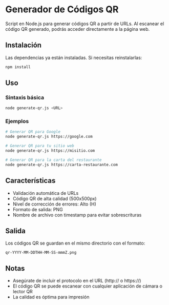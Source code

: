 # Generador de Códigos QR

Script en Node.js para generar códigos QR a partir de URLs. Al escanear el código QR generado, podrás acceder directamente a la página web.

## Instalación

Las dependencias ya están instaladas. Si necesitas reinstalarlas:

```bash
npm install
```

## Uso

### Sintaxis básica

```bash
node generate-qr.js <URL>
```

### Ejemplos

```bash
# Generar QR para Google
node generate-qr.js https://google.com

# Generar QR para tu sitio web
node generate-qr.js https://misitio.com

# Generar QR para la carta del restaurante
node generate-qr.js https://carta-restaurante.com
```

## Características

- Validación automática de URLs
- Código QR de alta calidad (500x500px)
- Nivel de corrección de errores: Alto (H)
- Formato de salida: PNG
- Nombre de archivo con timestamp para evitar sobrescrituras

## Salida

Los códigos QR se guardan en el mismo directorio con el formato:
```
qr-YYYY-MM-DDTHH-MM-SS-mmmZ.png
```

## Notas

- Asegúrate de incluir el protocolo en el URL (http:// o https://)
- El código QR se puede escanear con cualquier aplicación de cámara o lector QR
- La calidad es óptima para impresión
